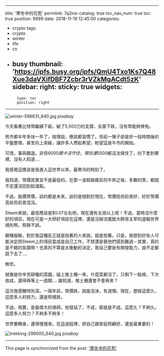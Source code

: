 
---
title: '寒冬中的花苞'
permlink: 7q2nsr
catalog: true
toc_nav_num: true
toc: true
position: 9999
date: 2018-11-19 12:45:00
categories:
- crypto
tags:
- crypto
- winter
- life
- cn
- busy
thumbnail: 'https://ipfs.busy.org/ipfs/QmU4Txo1Ks7Q48Xue3daVXifDBF7Zcbr3rVZkMgACdt5zK'
sidebar:
    right:
        sticky: true
widgets:
    -
        type: toc
        position: right
---


![winter-598631_640.jpg](https://ipfs.busy.org/ipfs/QmU4Txo1Ks7Q48Xue3daVXifDBF7Zcbr3rVZkMgACdt5zK)
*pixabay*

今天看著比特幣繼續下殺，破了5,500刀的支撐，全面下跌，沒有幣能夠倖免。

熊市都半年多快一年了，按理說，應該都習慣了。但前一陣子卻是好一段時間後的平盤整理，甚至向上突破，讓許多人燃起希望，盼望這是牛市的開始。

可惜，事與願違。非但$6000關卡沒守住，現在連$5500都沒法保住了，向下會到哪裡，沒有人知道....

我感覺這應該是我進入這世界以來，最寒冷的時刻了。

我知道，幣價其實並不是最低的。在那一波超級瘋狂的牛奔之後，多數的幣，都說不定還沒回到起漲點。

不過，股價幣價，談的都是未來，談的是相對於現在。幣價低但前景好，好於幣價高些但前景混沌。

Steem來說，最低應該是$0.07左右吧，現在還有五倍以上呢！不過，當時沒什麼好的項目，現在可是一大把好項目在這裡，還是沒辦法擺脫大餅哥主宰的虛擬世界規則啊，照跌不誤。

願賭服輸，對於我這種反正就是抱著的人來說，就是抱著。只是，我想到好些人可能決定把Steem上的項目當成是自己工作，不禁還是替他們感到難過－其實，真的是不錯的氛圍啊！也真的不算是太衝動的決定，我自己要是有開發能力，說不定都跳下去了.... 

無奈。

就像是你辛苦耕種的菜園，碰上推土機一來，什麼菜都沒了，只剩下一點根，下次收成，還得再等上一週期.... 誰知道，推土機還會不會再來？

這次我感觸特別深。一兩年前，幣價跌，說是泡沫，有道理。現在，歷經這麼久，這麼多人的努力，還是照樣跌。

不過，現實，是最偉大的導師。他發話了，不成，那就是不成。這麼久？不夠久。這麼多人努力？不夠多不夠多！

世界要轉身，還得慢慢來。在這過程裡，把自己跟家庭照顧好，還是最重要的！

![trekking-299000_640.jpg](https://ipfs.busy.org/ipfs/QmbWUVAUVkQgyfFFGDjBJRwGUt54HsQ6xyMyyLo6gVrEmT)
*pixabay*

- - -

This page is synchronized from the post: ['寒冬中的花苞'](https://steemit.com/@deanliu/7q2nsr)
